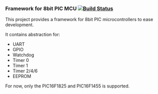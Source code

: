 ### Framework for 8bit PIC MCU [![Build Status](https://api.travis-ci.org/francois-berder/pic-8bit-framework.svg?branch=master)](https://travis-ci.org/francois-berder/pic-8bit-framework)

This project provides a framework for 8bit PIC microcontrollers to ease development.

It contains abstraction for:
  - UART
  - GPIO
  - Watchdog
  - Timer 0
  - Timer 1
  - Timer 2/4/6
  - EEPROM

For now, only the PIC16F1825 and PIC16F1455 is supported.
